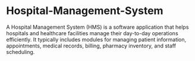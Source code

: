 # Hospital-Management-System
A Hospital Management System (HMS) is a software application that helps hospitals and healthcare facilities manage their day-to-day operations efficiently. It typically includes modules for managing patient information, appointments, medical records, billing, pharmacy inventory, and staff scheduling. 
